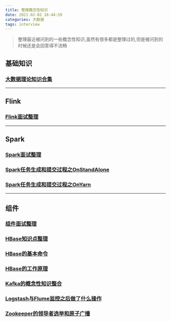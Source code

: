 ```yaml
---
title: 整理概念性知识
date: 2021-02-02 16:44:59
categories: 大数据
tags: interview
---
```


> 整理最近被问到的一些概念性知识,虽然有很多都是整理过的,但是被问到的时候还是会回答得不流畅

<!-- more -->

## 基础知识
### [大数据理论知识合集](https://jxeditor.github.io/2019/11/29/%E5%A4%A7%E6%95%B0%E6%8D%AE%E7%90%86%E8%AE%BA%E7%9F%A5%E8%AF%86%E5%90%88%E9%9B%86/)

---

## Flink
### [Flink面试整理](https://jxeditor.github.io/2020/02/27/Flink%E9%9D%A2%E8%AF%95%E6%95%B4%E7%90%86/)

---

## Spark
### [Spark面试整理](https://jxeditor.github.io/2020/03/06/Spark%E9%9D%A2%E8%AF%95%E6%95%B4%E7%90%86/)
### [Spark任务生成和提交过程之OnStandAlone](https://jxeditor.github.io/2017/11/21/Spark%E4%BB%BB%E5%8A%A1%E7%94%9F%E6%88%90%E5%92%8C%E6%8F%90%E4%BA%A4%E8%BF%87%E7%A8%8B%E4%B9%8BOnStandAlone/)
### [Spark任务生成和提交过程之OnYarn](https://jxeditor.github.io/2017/11/21/Spark%E4%BB%BB%E5%8A%A1%E7%94%9F%E6%88%90%E5%92%8C%E6%8F%90%E4%BA%A4%E8%BF%87%E7%A8%8B%E4%B9%8BOnYarn/)

---

## 组件
### [组件面试整理](https://jxeditor.github.io/2020/03/16/%E7%BB%84%E4%BB%B6%E9%9D%A2%E8%AF%95%E6%95%B4%E7%90%86/)
### [HBase知识点整理](https://jxeditor.github.io/2018/01/31/HBase%E7%9F%A5%E8%AF%86%E7%82%B9%E6%95%B4%E7%90%86/)
### [HBase的基本命令](https://jxeditor.github.io/2017/11/23/HBase%E7%9A%84%E5%9F%BA%E6%9C%AC%E5%91%BD%E4%BB%A4/)
### [HBase的工作原理](https://jxeditor.github.io/2017/11/23/HBase%E7%9A%84%E5%B7%A5%E4%BD%9C%E5%8E%9F%E7%90%86/)
### [Kafka的概念性知识整合](https://jxeditor.github.io/2018/01/25/Kafka%E7%9A%84%E6%A6%82%E5%BF%B5%E6%80%A7%E7%9F%A5%E8%AF%86%E6%95%B4%E5%90%88/)
### [Logstash与Flume监控之后做了什么操作](https://jxeditor.github.io/2017/10/29/Logstash%E4%B8%8EFlume%E7%9B%91%E6%8E%A7%E4%B9%8B%E5%90%8E%E5%81%9A%E4%BA%86%E4%BB%80%E4%B9%88%E6%93%8D%E4%BD%9C/)
### [Zookeeper的领导者选举和原子广播](https://jxeditor.github.io/2017/08/28/Zookeeper%E7%9A%84%E9%A2%86%E5%AF%BC%E8%80%85%E9%80%89%E4%B8%BE%E5%92%8C%E5%8E%9F%E5%AD%90%E5%B9%BF%E6%92%AD/)